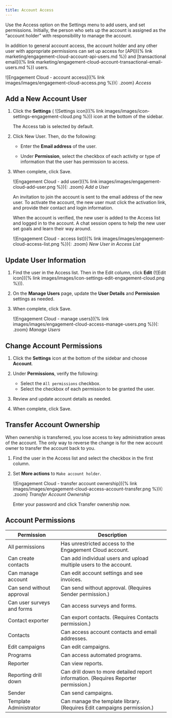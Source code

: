 ```yaml
---
title: Account Access
---
```


Use the Access option on the Settings menu to add users, and set permissions. Initially, the person who sets up the account is assigned as the “account holder” with responsibility to manage the account.

In addition to general account access, the account holder and any other user with appropriate permissions can set up access for [API]({% link marketing/engagement-cloud-account-api-users.md %}) and [transactional email]({% link marketing/engagement-cloud-account-transactional-email-users.md %}) users.

![Engagement Cloud - account access]({% link images/images/engagement-cloud-access.png %}){: .zoom}
_Access_

## Add a New Account User

1. Click the **Settings** ( ![Settings icon]({% link images/images/icon-settings-engagement-cloud.png %})) icon at the bottom of the sidebar.

    The Access tab is selected by default.

1. Click <span class="btn">New User</span>. Then, do the following:

    - Enter the **Email address** of the user.

    - Under **Permission**, select the checkbox of each activity or type of information that the user has permission to access.

1. When complete, click <span class="btn">Save</span>.

    ![Engagement Cloud - add user]({% link images/images/engagement-cloud-add-user.png %}){: .zoom}
    _Add a User_

    An invitation to join the account is sent to the email address of the new user. To activate the account, the new user must click the activation link, and provide their contact and login information.

    When the account is verified, the new user is added to the Access list and logged in to the account. A chat session opens to help the new user set goals and learn their way around.

    ![Engagement Cloud - access list]({% link images/images/engagement-cloud-access-list.png %}){: .zoom}
    _New User in Access List_

## Update User Information

1. Find the user in the Access list. Then in the Edit column, click **Edit** (![Edit icon]({% link images/images/icon-settings-edit-engagement-cloud.png %})).

1. On the **Manage Users** page, update the **User Details** and **Permission** settings as needed.

1. When complete, click <span class="btn">Save</span>.

    ![Engagement Cloud - manage users]({% link images/images/engagement-cloud-access-manage-users.png %}){: .zoom}
    _Manage Users_

## Change Account Permissions

1. Click the **Settings** icon at the bottom of the sidebar and choose **Account**.

1. Under **Permissions**, verify the following:

    - Select the `All permissions` checkbox.
    - Select the checkbox of each permission to be granted the user.

1. Review and update account details as needed.

1. When complete, click <span class="btn">Save</span>.

## Transfer Account Ownership

When ownership is transferred, you lose access to key administration areas of the account. The only way to reverse the change is for the new account owner to transfer the account back to you.

1. Find the user in the Access list and select the checkbox in the first column.

1. Set **More actions** to `Make account holder`.

    ![Engagement Cloud - transfer account ownership]({% link images/images/engagement-cloud-access-account-transfer.png %}){: .zoom}
    _Transfer Account Ownership_

    Enter your password and click <span class="btn">Transfer ownership now</span>.

## Account Permissions

|Permission|Description|
|--- |--- |
|All permissions|Has unrestricted  access to the Engagement Cloud account.|
|Can create contacts|Can add individual users and upload multiple users to the account.|
|Can manage account|Can edit account settings and see invoices.|
|Can send without approval|Can send without approval. (Requires Sender permission.)|
|Can user surveys and forms|Can access surveys and forms.|
|Contact exporter|Can export contacts. (Requires Contacts permission.)|
|Contacts|Can access account contacts and email addresses.|
|Edit campaigns|Can edit campaigns.|
|Programs|Can access automated programs.|
|Reporter|Can view reports.|
|Reporting drill down|Can drill down to more detailed report information. (Requires Reporter permission.)|
|Sender|Can send campaigns.|
|Template Administrator|Can manage the template library. (Requires Edit campaigns permission.)|
